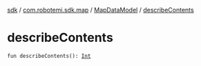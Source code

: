 [sdk](../../index.md) / [com.robotemi.sdk.map](../index.md) / [MapDataModel](index.md) / [describeContents](./describe-contents.md)

# describeContents

`fun describeContents(): `[`Int`](https://kotlinlang.org/api/latest/jvm/stdlib/kotlin/-int/index.html)